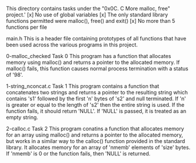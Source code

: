 This directory contains tasks under the "0x0C. C More malloc, free" project.'
[x] No use of global variables
[x] The only standard library functions permitted were malloc(), free() and exit()
[x] No more than 5 functions per file


main.h
This is a header file containing prototypes of all functions that have been used across the various programs in this project.

0-malloc_checked
Task 0
This program has a function that allocates memory using malloc() and returns a pointer to the allocated memory.
If malloc() fails, this function causes normal process termination with a status of '98'.

1-string_nconcat.c
Task 1
This program contains a function that concatenates two strings and returns a pointer to the resulting string which contains 's1' followed by the first 'n' bytes of 's2' and null terminated.
If 'n' is greater or equal to the length of 's2' then the entire string is used.
If the function fails, it should return 'NULL'.
If 'NULL' is passed, it is treated as an empty string.

2-calloc.c
Task 2
This program conatins a function that allocates memory for an array using malloc() and returns a pointer to the allocated memory, but works in a similar way to the calloc() function provided in the standard library.
It allocates memory for an array of 'nmemb' elements of 'size' bytes. If 'nmemb' is 0 or the function fails, then 'NULL' is returned.
